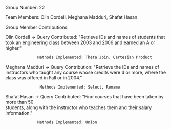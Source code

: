 Group Number: 22

Team Members: Olin Cordell, Meghana Madduri, Shafat Hasan 

Group Member Contributions:

Olin Cordell -> Query Contributed: "Retrieve IDs and names of students
                  that took an engineering class between
                  2003 and 2006 and earned an A or higher."
                  
                  Methods Implemented: Theta Join, Cartesian Product

Meghana Madduri -> Query Contribution: "Retrieve the IDs and names of instructors who 
                                        taught any course whose credits were 4 or more,
                                        where the class was offered in Fall or in 2004."
                                        
                   Methods Implemented: Select, Rename 

Shafat Hasan -> Query Contributed: "Find courses that have been taken by more than 50       
                    students, along with the instructor who teaches them and their salary information."
                                                    
                  Methods Implemented: Union
